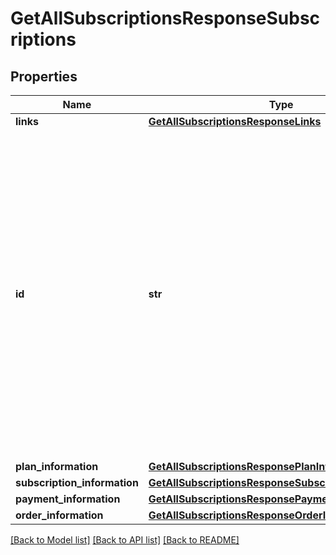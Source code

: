 # GetAllSubscriptionsResponseSubscriptions

## Properties
Name | Type | Description | Notes
------------ | ------------- | ------------- | -------------
**links** | [**GetAllSubscriptionsResponseLinks**](GetAllSubscriptionsResponseLinks.md) |  | [optional] 
**id** | **str** | An unique identification number generated by Cybersource to identify the submitted request. Returned by all services. It is also appended to the endpoint of the resource. On incremental authorizations, this value with be the same as the identification number returned in the original authorization response.  | [optional] 
**plan_information** | [**GetAllSubscriptionsResponsePlanInformation**](GetAllSubscriptionsResponsePlanInformation.md) |  | [optional] 
**subscription_information** | [**GetAllSubscriptionsResponseSubscriptionInformation**](GetAllSubscriptionsResponseSubscriptionInformation.md) |  | [optional] 
**payment_information** | [**GetAllSubscriptionsResponsePaymentInformation**](GetAllSubscriptionsResponsePaymentInformation.md) |  | [optional] 
**order_information** | [**GetAllSubscriptionsResponseOrderInformation**](GetAllSubscriptionsResponseOrderInformation.md) |  | [optional] 

[[Back to Model list]](../README.md#documentation-for-models) [[Back to API list]](../README.md#documentation-for-api-endpoints) [[Back to README]](../README.md)


